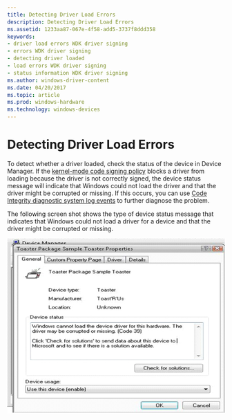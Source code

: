 ```yaml
---
title: Detecting Driver Load Errors
description: Detecting Driver Load Errors
ms.assetid: 1233aa87-067e-4f58-add5-3737f8ddd358
keywords:
- driver load errors WDK driver signing
- errors WDK driver signing
- detecting driver loaded
- load errors WDK driver signing
- status information WDK driver signing
ms.author: windows-driver-content
ms.date: 04/20/2017
ms.topic: article
ms.prod: windows-hardware
ms.technology: windows-devices
---
```


# Detecting Driver Load Errors


To detect whether a driver loaded, check the status of the device in Device Manager. If the [kernel-mode code signing policy](kernel-mode-code-signing-policy--windows-vista-and-later-.md) blocks a driver from loading because the driver is not correctly signed, the device status message will indicate that Windows could not load the driver and that the driver might be corrupted or missing. If this occurs, you can use [Code Integrity diagnostic system log events](code-integrity-diagnostic-system-log-events.md) to further diagnose the problem.

The following screen shot shows the type of device status message that indicates that Windows could not load a driver for a device and that the driver might be corrupted or missing.

![screen shot of an unsigned driver error message](images/signing-driver-load-error-message.png)

 

 






